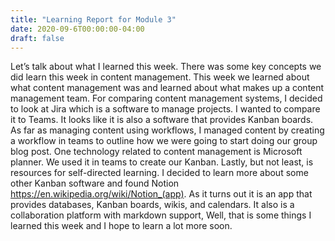 ```yaml
---
title: "Learning Report for Module 3"
date: 2020-09-6T00:00:00-04:00
draft: false
---
```


Let’s talk about what I learned this week. There was some key concepts we did learn this week in content management. This week we learned about what content management was and learned about what makes up a content management team. For comparing content management systems, I decided to look at Jira which is a software to manage projects. I wanted to compare it to Teams. It looks like it is also a software that provides Kanban boards. As far as managing content using workflows, I managed content by creating a workflow in teams to outline how we were going to start doing our group blog post. One technology related to content management is Microsoft planner. We used it in teams to create our Kanban. Lastly, but not least, is resources for self-directed learning. I decided to learn more about some other Kanban software and found Notion https://en.wikipedia.org/wiki/Notion_(app). As it turns out it is an app that provides databases, Kanban boards, wikis, and calendars. It also is a collaboration platform with markdown support, Well, that is some things I learned this week and I hope to learn a lot more soon.
